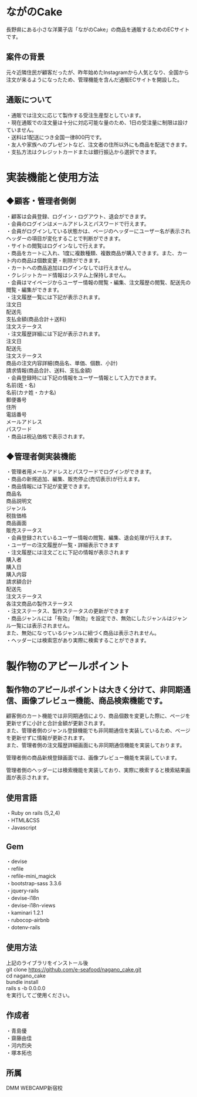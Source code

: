 # ながのCake

長野県にある小さな洋菓子店「ながのCake」の商品を通販するためのECサイトです。

## 案件の背景

元々近隣住民が顧客だったが、昨年始めたInstagramから人気となり、全国から注文が来るようになったため、管理機能を含んだ通販ECサイトを開設した。

## 通販について
・通販では注文に応じて製作する受注生産型としています。<br>
・現在通販での注文量は十分に対応可能な量のため、1日の受注量に制限は設けていません。<br>
・送料は1配送につき全国一律800円です。<br>
・友人や家族へのプレゼントなど、注文者の住所以外にも商品を配送できます。<br>
・支払方法はクレジットカードまたは銀行振込から選択できます。<br>

# 実装機能と使用方法

## ◆顧客・管理者側側
・顧客は会員登録、ログイン・ログアウト、退会ができます。<br>
・会員のログインはメールアドレスとパスワードで行えます。<br>
・会員がログインしている状態かは、ページのヘッダーにユーザー名が表示されヘッダーの項目が変化することで判断ができます。<br>
・サイトの閲覧はログインなしで行えます。<br>
・商品をカートに入れ、1度に複数種類、複数商品が購入できます。また、カート内の商品は個数変更・削除ができます。<br>
・カートへの商品追加はログインなしでは行えません。<br>
・クレジットカード情報はシステム上保持しません。<br>
・会員はマイページからユーザー情報の閲覧・編集、注文履歴の閲覧、配送先の閲覧・編集ができます。<br>
・注文履歴一覧には下記が表示されます。<br>
								注文日<br>
								配送先<br>
								支払金額(商品合計＋送料)<br>
								注文ステータス<br>
・注文履歴詳細には下記が表示されます。<br>
								注文日<br>
								配送先<br>
								注文ステータス<br>
								商品の注文内容詳細(商品名、単価、個数、小計)<br>
								請求情報(商品合計、送料、支払金額)<br>
・会員登録時には下記の情報をユーザー情報として入力できます。<br>
								名前(姓・名)<br>
								名前(カナ姓・カナ名)<br>
								郵便番号<br>
								住所<br>
								電話番号<br>
								メールアドレス<br>
								パスワード<br>
・商品は税込価格で表示されます。<br>

## ◆管理者側実装機能
・管理者用メールアドレスとパスワードでログインができます。<br>
・商品の新規追加、編集、販売停止(売切表示)が行えます。<br>
・商品情報には下記が変更できます。<br>
								商品名<br>
								商品説明文<br>
								ジャンル<br>
								税抜価格<br>
								商品画面<br>
								販売ステータス<br>
・会員登録されているユーザー情報の閲覧、編集、退会処理が行えます。<br>
・ユーザーの注文履歴が一覧・詳細表示できます<br>
・注文履歴には注文ごとに下記の情報が表示されます<br>
								購入者<br>
								購入日<br>
								購入内容<br>
								請求額合計<br>
								配送先<br>
								注文ステータス<br>
								各注文商品の製作ステータス<br>
・注文ステータス、製作ステータスの更新ができます<br>
・商品ジャンルには「有効」「無効」を設定でき、無効にしたジャンルはジャンル一覧には表示されません。<br>
 また、無効になっているジャンルに紐づく商品は表示されません。<br>
 ・ヘッダーには検索窓があり実際に検索することができます。<br>

# 製作物のアピールポイント

## 製作物のアピールポイントは大きく分けて、非同期通信、画像プレビュー機能、商品検索機能です。
顧客側のカート機能では非同期通信により、商品個数を変更した際に、ページを更新せずに小計と合計金額が更新されます。<br>
また、管理者側のジャンル登録機能でも非同期通信を実装しているため、ページを更新せずに情報が更新されます。<br>
また、管理者側の注文履歴詳細画面にも非同期通信機能を実装しております。<br>

管理者側の商品新規登録画面では、画像プレビュー機能を実装しています。<br>

管理者側のヘッダーには検索機能を実装しており、実際に検索すると検索結果画面が表示されます。<br>

## 使用言語
・Ruby on rails (5,2,4)<br>
・HTML&CSS<br>
・Javascript<br>

## Gem
・devise<br>
・refile<br>
・refile-mini_magick<br>
・bootstrap-sass 3.3.6<br>
・jquery-rails<br>
・devise-i18n<br>
・devise-i18n-views<br>
・kaminari 1.2.1<br>
・rubocop-airbnb<br>
・dotenv-rails<br>

## 使用方法
上記のライブラリをインストール後<br>
git clone https://github.com/e-seafood/nagano_cake.git<br>
cd nagano_cake<br>
bundle install<br>
rails s -b 0.0.0.0<br>
を実行してご使用ください。

## 作成者
・青島優<br>
・齋藤由佳<br>
・河内烈央<br>
・塚本拓也

## 所属
DMM WEBCAMP新宿校